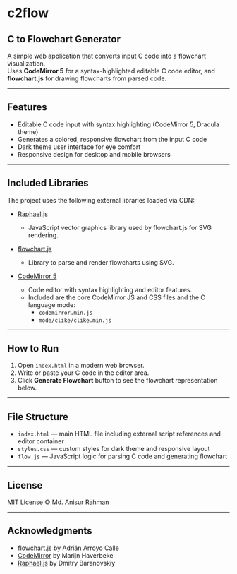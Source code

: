 # c2flow
## C to Flowchart Generator

A simple web application that converts input C code into a flowchart visualization.  
Uses **CodeMirror 5** for a syntax-highlighted editable C code editor, and **flowchart.js** for drawing flowcharts from parsed code.

---

## Features

- Editable C code input with syntax highlighting (CodeMirror 5, Dracula theme)  
- Generates a colored, responsive flowchart from the input C code  
- Dark theme user interface for eye comfort  
- Responsive design for desktop and mobile browsers

---

## Included Libraries

The project uses the following external libraries loaded via CDN:

- [Raphael.js](https://cdnjs.cloudflare.com/ajax/libs/raphael/2.3.0/raphael.min.js)  
  - JavaScript vector graphics library used by flowchart.js for SVG rendering.

- [flowchart.js](https://flowchart.js.org/flowchart-latest.js)  
  - Library to parse and render flowcharts using SVG.

- [CodeMirror 5](https://codemirror.net/)  
  - Code editor with syntax highlighting and editor features.  
  - Included are the core CodeMirror JS and CSS files and the C language mode:  
    - `codemirror.min.js`  
    - `mode/clike/clike.min.js`

---

## How to Run

1. Open `index.html` in a modern web browser.  
2. Write or paste your C code in the editor area.  
3. Click **Generate Flowchart** button to see the flowchart representation below.

---

## File Structure

- `index.html` — main HTML file including external script references and editor container  
- `styles.css` — custom styles for dark theme and responsive layout  
- `flow.js` — JavaScript logic for parsing C code and generating flowchart  

---

## License

MIT License © Md. Anisur Rahman

---

## Acknowledgments

- [flowchart.js](https://github.com/adrai/flowchart.js) by Adrián Arroyo Calle  
- [CodeMirror](https://codemirror.net/) by Marijn Haverbeke  
- [Raphael.js](https://raphaeljs.com/) by Dmitry Baranovskiy

